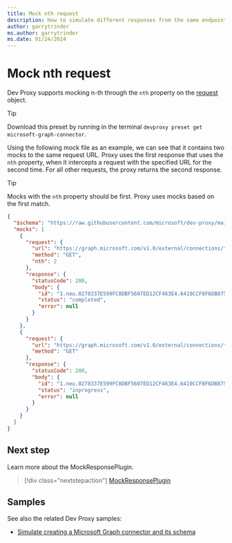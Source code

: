 ```yaml
---
title: Mock nth request
description: How to simulate different responses from the same endpoint
author: garrytrinder
ms.author: garrytrinder
ms.date: 01/24/2024
---
```


# Mock nth request

Dev Proxy supports mocking n-th through the `nth` property on the [request](../technical-reference/response-object.md) object.

> [!TIP]
> Download this preset by running in the terminal `devproxy preset get microsoft-graph-connector`.

Using the following mock file as an example, we can see that it contains two mocks to the same request URL. Proxy uses the first response that uses the `nth` property, when it intercepts a request with the specified URL for the second time. For all other requests, the proxy returns the second response.

> [!TIP]
> Mocks with the `nth` property should be first. Proxy uses mocks based on the first match.

```json
{
  "$schema": "https://raw.githubusercontent.com/microsoft/dev-proxy/main/schemas/v1.0/mockresponseplugin.schema.json",
  "mocks": [
    {
      "request": {
        "url": "https://graph.microsoft.com/v1.0/external/connections/*/operations/*",
        "method": "GET",
        "nth": 2
      },
      "response": {
        "statusCode": 200,
        "body": {
          "id": "1.neu.0278337E599FC8DBF5607ED12CF463E4.6410CCF8F6DB8758539FB58EB56BF8DC",
          "status": "completed",
          "error": null
        }
      }
    },
    {
      "request": {
        "url": "https://graph.microsoft.com/v1.0/external/connections/*/operations/*",
        "method": "GET"
      },
      "response": {
        "statusCode": 200,
        "body": {
          "id": "1.neu.0278337E599FC8DBF5607ED12CF463E4.6410CCF8F6DB8758539FB58EB56BF8DC",
          "status": "inprogress",
          "error": null
        }
      }
    }
  ]
}
```

## Next step

Learn more about the MockResponsePlugin.

> [!div class="nextstepaction"]
> [MockResponsePlugin](../technical-reference/mockresponseplugin.md)

## Samples

See also the related Dev Proxy samples:

- [Simulate creating a Microsoft Graph connector and its schema](https://adoption.microsoft.com/sample-solution-gallery/sample/pnp-devproxy-microsoft-graph-connector/)
